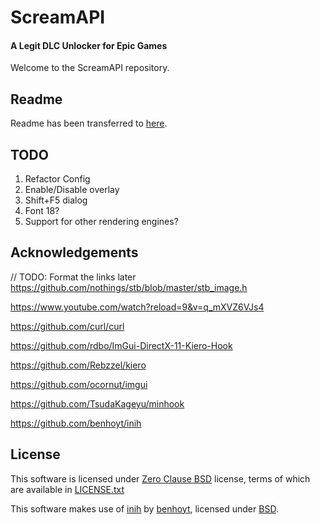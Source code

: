 # ScreamAPI
#### A Legit DLC Unlocker for Epic Games
Welcome to the ScreamAPI repository.

## Readme
Readme has been transferred to [here](https://cs.rin.ru/forum/viewtopic.php?f=29&t=106474).

## TODO
1. Refactor Config
1. Enable/Disable overlay
1. Shift+F5 dialog
1. Font 18?
1. Support for other rendering engines?

## Acknowledgements

// TODO: Format the links later
https://github.com/nothings/stb/blob/master/stb_image.h

https://www.youtube.com/watch?reload=9&v=q_mXVZ6VJs4

https://github.com/curl/curl

https://github.com/rdbo/ImGui-DirectX-11-Kiero-Hook

https://github.com/Rebzzel/kiero

https://github.com/ocornut/imgui

https://github.com/TsudaKageyu/minhook

https://github.com/benhoyt/inih


## License
This software is licensed under [Zero Clause BSD](https://en.wikipedia.org/wiki/BSD_licenses#0-clause_license_(%22Zero_Clause_BSD%22)) license, terms of which are available in [LICENSE.txt](LICENSE.txt)

This software makes use of  [inih](https://github.com/benhoyt/inih)
by [benhoyt](https://github.com/benhoyt),
licensed under [BSD](https://github.com/benhoyt/inih/blob/master/LICENSE.txt).